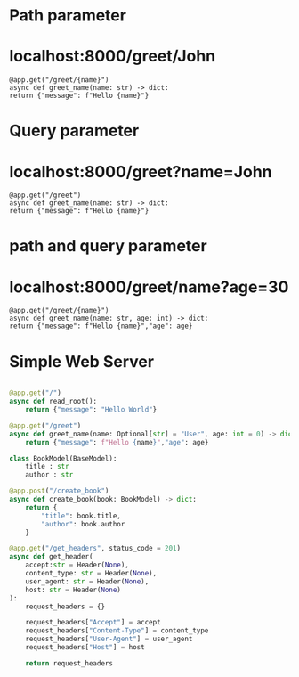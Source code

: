 # Path parameter

# localhost:8000/greet/John

```
@app.get("/greet/{name}")
async def greet_name(name: str) -> dict:
return {"message": f"Hello {name}"}
```

# Query parameter

# localhost:8000/greet?name=John

```
@app.get("/greet")
async def greet_name(name: str) -> dict:
return {"message": f"Hello {name}"}
```

# path and query parameter

# localhost:8000/greet/name?age=30

```
@app.get("/greet/{name}")
async def greet_name(name: str, age: int) -> dict:
return {"message": f"Hello {name}","age": age}
```

# Simple Web Server

```python

@app.get("/")
async def read_root():
    return {"message": "Hello World"}

@app.get("/greet")
async def greet_name(name: Optional[str] = "User", age: int = 0) -> dict:
    return {"message": f"Hello {name}","age": age}

class BookModel(BaseModel):
    title : str
    author : str

@app.post("/create_book")
async def create_book(book: BookModel) -> dict:
    return {
        "title": book.title,
        "author": book.author
    }

@app.get("/get_headers", status_code = 201)
async def get_header(
    accept:str = Header(None),
    content_type: str = Header(None),
    user_agent: str = Header(None),
    host: str = Header(None)
):
    request_headers = {}

    request_headers["Accept"] = accept
    request_headers["Content-Type"] = content_type
    request_headers["User-Agent"] = user_agent
    request_headers["Host"] = host

    return request_headers

```
